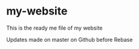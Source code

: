# my-website

This is the ready me file of my website

Updates made on master on Github before Rebase
